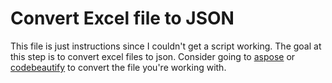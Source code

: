 # Convert Excel file to JSON

This file is just instructions since I couldn't get a script working. The goal at this step is to convert excel files to json. Consider going to [aspose](https://products.aspose.app/cells/conversion/excel-to-json) or [codebeautify](https://codebeautify.org/excel-to-json) to convert the file you're working with.
